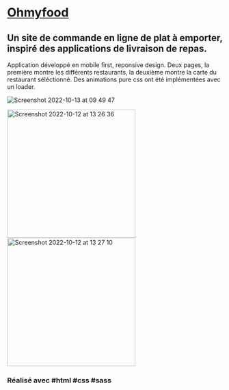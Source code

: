 # <a href="https://yanncls.github.io/Ohmyfood/">Ohmyfood</a>

## Un site de commande en ligne de plat à emporter, inspiré des applications de livraison de repas.

Application développé en mobile first, reponsive design. Deux pages, la première montre les différents restaurants, 
la deuxième montre la carte du restaurant séléctionné. Des animations pure css ont été implémentées avec un loader. 

![Screenshot 2022-10-13 at 09 49 47](https://user-images.githubusercontent.com/91957898/195535329-9c04f74e-a68c-4b18-b775-d70db485162d.png)

<img width="300" alt="Screenshot 2022-10-12 at 13 26 36" src="https://user-images.githubusercontent.com/91957898/195331774-b65e930d-2ced-4c0f-a2d0-a22e700c3fe4.png">

<img width="300" alt="Screenshot 2022-10-12 at 13 27 10" src="https://user-images.githubusercontent.com/91957898/195331389-d5b687ca-6074-4148-863d-178c96351658.png"> 

### Réalisé avec #html #css #sass
